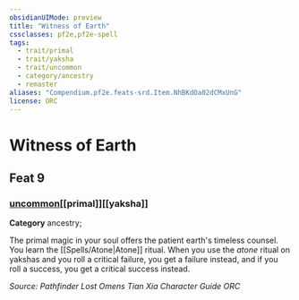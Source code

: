 ```yaml
---
obsidianUIMode: preview
title: "Witness of Earth"
cssclasses: pf2e,pf2e-spell
tags:
  - trait/primal
  - trait/yaksha
  - trait/uncommon
  - category/ancestry
  - remaster
aliases: "Compendium.pf2e.feats-srd.Item.NhBKdOa02dCMxUnG"
license: ORC
---
```

# Witness of Earth
## Feat 9
### [uncommon](uncommon "Uncommon Rarity Trait")[[primal]][[yaksha]]

**Category** ancestry; 




The primal magic in your soul offers the patient earth's timeless counsel. You learn the [[Spells/Atone|Atone]] ritual. When you use the _atone_ ritual on yakshas and you roll a critical failure, you get a failure instead, and if you roll a success, you get a critical success instead.

*Source: Pathfinder Lost Omens Tian Xia Character Guide*
*ORC*